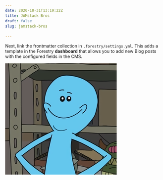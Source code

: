 ```yaml
---
date: 2020-10-31T13:19:22Z
title: JAMstack Bros
draft: false
slug: jamstack-bros

---
```

Next, link the frontmatter collection in `.forestry/settings.yml`. This adds a template in the Forestry **dashboard** that allows you to add new Blog posts with the configured fields in the CMS.

![meesex](/static/uploads/meeseekshq.png)